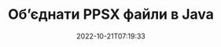 ---
############################# Static ############################
layout: "auto-gen-merger"
date: 2022-10-21T07:19:33
draft: false
otherformats: pptx rtf tex vdx vsdm vsdx vssm vssx vstm vstx vsx vtx xlam xls xlsb xlsm

############################# Head ############################
head_title: "Об’єднайте файли PPSX за допомогою Java & J2SE Documents Merger API"
head_description: "Об’єднайте декілька файлів PPSX у Java за допомогою API об’єднання документів із усіма даними, стилем і форматуванням як вихідними документами."

############################# Header ############################
title: "Об’єднати PPSX файли в Java"
description: "Поєднайте PPSX із кількома рядками коду Java."
bg_image: "https://cms.admin.containerize.com/templates/aspose/App_Themes/V3/images/bg/header1.png"
bg_overlay: false
button:
    enable: true
    icon: "fas fa-arrow-down"
    label: "Завантажте безкоштовну пробну версію"
    link: "https://downloads.groupdocs.com/merger/java"

############################# SubMenu ############################
submenu:
    enable: true

    left:
        img_alt: "GroupDocs.Merger for Java"
        image: "https://cms.admin.containerize.com/templates/groupdocs/images/product-logos/90x90-noborder/groupdocs-merger-java.png"
        product: "GroupDocs.Merger"
        platform: "Java"

    middle:
        button:

            # button loop
            - link: "https://apireference.groupdocs.com/merger/java"
              text: "Довідник API"

            # button loop
            - link: "https://github.com/groupdocs-merger"
              text: "Приклади коду"

            # button loop
            - link: "https://products.groupdocs.app/merger/family"
              text: "Живі демонстрації"

            # button loop
            - link: "https://purchase.groupdocs.com/pricing/merger/java"
              text: "Ціноутворення"

    right:
        link_download: "https://downloads.groupdocs.com/merger"
        link_learn: "https://docs.groupdocs.com/merger/java"
        link_buy: "https://purchase.groupdocs.com"

############################# About ############################
about:
    enable: true
    title: "Про API GroupDocs.Merger for Java"
    content: |
        [GroupDocs.Merger for Java](/uk/merger/java/) надає зручне рішення для поєднання кількох PDF, Microsoft Office (Word, Excel, PowerPoint, OneNote), OpenDocument, HTML, зображень та багато інших документів в одному файлі в програмах Java. GroupDocs.Merger заощадить вам багато зусиль, оскільки ви можете об’єднувати PPSX документи – немає необхідності встановлювати будь-яке стороннє програмне забезпечення, настільні програми чи плагіни. Тепер не потрібно витрачати час і комбінувати файли вручну! Місія GroupDocs — забезпечити найкращу якість і спростити робочі процеси обробки документів.
        
        GroupDocs.Merger API — це правильний вибір для корпоративних рішень, яким потрібні функції об’єднання файлів. Ці API добре підтримуються на всіх основних операційних системах і платформах, включаючи J2SE 7.0 (1.7), J2SE 8.0 (1.8), Java 10.

############################# Steps ############################
steps:
    enable: true
    title_left: "Об’єднайте декілька файлів PPSX у Java"
    content_left: |
        [GroupDocs.Merger for Java](/uk/merger/java/) полегшує розробникам Java поєднання кількох файлів PPSX, реалізувавши кілька простих кроків.
        
        * Створіть екземпляр **Merger** і передайте вихідний шлях до документа як параметр конструктора.
        * Викличте **Join** класу **Merger** і передайте шлях другого вихідного документа.
        * Викличте **Save** класу **Merger**, щоб зберегти об’єднаний документ.

    title_right: "Системні вимоги"
    content_right: |
        API GroupDocs.Merger for Java підтримуються на всіх основних платформах і операційних системах. Перш ніж виконувати наведений нижче код, переконайтеся, що у вашій системі встановлено такі передумови.

        * Операційні системи: Microsoft Windows, Linux, MacOS
        * Середовища розробки: NetBeans, IntelliJ IDEA, Eclipse
        * Каркаси: J2SE 7.0 (1.7), J2SE 8.0 (1.8), Java 10
        * Завантажте останню версію GroupDocs.Merger for Java з [Maven](https://repository.groupdocs.com/webapp/#/artifacts/browse/tree/General/repo/com/groupdocs/groupdocs-merger)
         
    code: |
     {{% merger/additional-styles %}}
     {{< merger/code-merger title="Як поєднати файли PPSX за допомогою прикладу коду Java">}}

        ```java    
        // Об’єднайте файли PPSX за допомогою API GroupDocs.Merger для Java
        // Створення екземпляра злиття з вхідним документом PPSX
        Merger merger = new Merger("input_1.ppsx");

        // Викличте метод об’єднання екземпляра класу Merger і передайте шлях другого вихідного документа
        merger.join("input_2.ppsx");
    
        // Викличте метод збереження екземпляра класу Merger, щоб зберегти об’єднаний документ
        merger.save("merged-file.ppsx"); 
        ```
     {{< /merger/code-merger >}}

############################# Demos ############################
demos:
    enable: true
    title: "Демонстрації в реальному часі – онлайн-додаток для об’єднання документів"
    content: |
       Об’єднайте більше одного файлу PPSX просто зараз, відвідавши веб-сайт [GroupDocs.Merger Live Demos](https://products.groupdocs.app/merger/family).
       Жива демонстрація має такі переваги.
        
############################# About Formats ############################
about_formats:
    enable: true

############################# More Formats ############################
more_formats:
    enable: true
    title: "Об’єднання інших форматів документів"
    content: |
        Java API об’єднання документів для форматів файлів і зображень. Поєднайте деякі з популярних форматів документів, як зазначено нижче.

############################# Back to top ###############################
back_to_top:
    enable: true
---